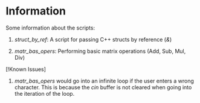 # Information

Some information about the scripts: 

1. *struct_by_ref*: A script for passing C++ structs by reference (*&*)

2. *matr_bas_opers*: Performing basic matrix operations (Add, Sub, Mul, Div)

[!Known Issues]

1. *matr_bas_opers* would go into an infinite loop if the user enters a wrong character. This is because the *cin* buffer is not cleared when going into the iteration of the loop.  
